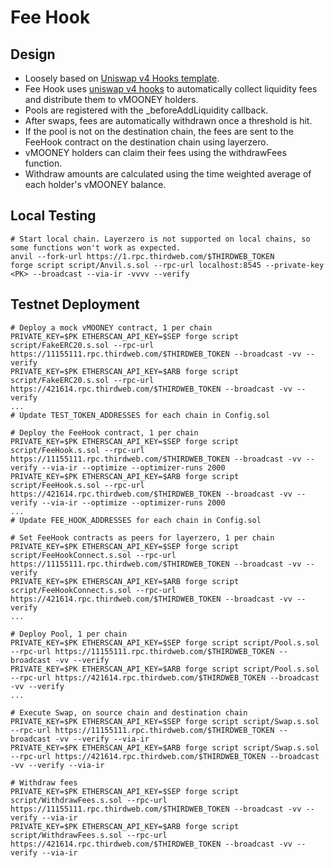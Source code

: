 # Fee Hook

## Design

- Loosely based on [Uniswap v4 Hooks template](https://github.com/uniswapfoundation/v4-template).
- Fee Hook uses [uniswap v4 hooks](https://docs.uniswap.org/contracts/v4/concepts/hooks) to automatically collect liquidity fees and distribute them to vMOONEY holders.
- Pools are registered with the _beforeAddLiquidity callback.
- After swaps, fees are automatically withdrawn once a threshold is hit.
- If the pool is not on the destination chain, the fees are sent to the FeeHook contract on the destination chain using layerzero.
- vMOONEY holders can claim their fees using the withdrawFees function.
- Withdraw amounts are calculated using the time weighted average of each
  holder's vMOONEY balance.

## Local Testing
```
# Start local chain. Layerzero is not supported on local chains, so some functions won't work as expected.
anvil --fork-url https://1.rpc.thirdweb.com/$THIRDWEB_TOKEN
forge script script/Anvil.s.sol --rpc-url localhost:8545 --private-key <PK> --broadcast --via-ir -vvvv --verify
```

## Testnet Deployment
```
# Deploy a mock vMOONEY contract, 1 per chain
PRIVATE_KEY=$PK ETHERSCAN_API_KEY=$SEP forge script script/FakeERC20.s.sol --rpc-url https://11155111.rpc.thirdweb.com/$THIRDWEB_TOKEN --broadcast -vv --verify
PRIVATE_KEY=$PK ETHERSCAN_API_KEY=$ARB forge script script/FakeERC20.s.sol --rpc-url https://421614.rpc.thirdweb.com/$THIRDWEB_TOKEN --broadcast -vv --verify
...
# Update TEST_TOKEN_ADDRESSES for each chain in Config.sol

# Deploy the FeeHook contract, 1 per chain
PRIVATE_KEY=$PK ETHERSCAN_API_KEY=$SEP forge script script/FeeHook.s.sol --rpc-url https://11155111.rpc.thirdweb.com/$THIRDWEB_TOKEN --broadcast -vv --verify --via-ir --optimize --optimizer-runs 2000
PRIVATE_KEY=$PK ETHERSCAN_API_KEY=$ARB forge script script/FeeHook.s.sol --rpc-url https://421614.rpc.thirdweb.com/$THIRDWEB_TOKEN --broadcast -vv --verify --via-ir --optimize --optimizer-runs 2000
...
# Update FEE_HOOK_ADDRESSES for each chain in Config.sol

# Set FeeHook contracts as peers for layerzero, 1 per chain
PRIVATE_KEY=$PK ETHERSCAN_API_KEY=$SEP forge script script/FeeHookConnect.s.sol --rpc-url https://11155111.rpc.thirdweb.com/$THIRDWEB_TOKEN --broadcast -vv --verify
PRIVATE_KEY=$PK ETHERSCAN_API_KEY=$ARB forge script script/FeeHookConnect.s.sol --rpc-url https://421614.rpc.thirdweb.com/$THIRDWEB_TOKEN --broadcast -vv --verify
...

# Deploy Pool, 1 per chain
PRIVATE_KEY=$PK ETHERSCAN_API_KEY=$SEP forge script script/Pool.s.sol --rpc-url https://11155111.rpc.thirdweb.com/$THIRDWEB_TOKEN --broadcast -vv --verify
PRIVATE_KEY=$PK ETHERSCAN_API_KEY=$ARB forge script script/Pool.s.sol --rpc-url https://421614.rpc.thirdweb.com/$THIRDWEB_TOKEN --broadcast -vv --verify
...

# Execute Swap, on source chain and destination chain
PRIVATE_KEY=$PK ETHERSCAN_API_KEY=$SEP forge script script/Swap.s.sol --rpc-url https://11155111.rpc.thirdweb.com/$THIRDWEB_TOKEN --broadcast -vv --verify --via-ir
PRIVATE_KEY=$PK ETHERSCAN_API_KEY=$ARB forge script script/Swap.s.sol --rpc-url https://421614.rpc.thirdweb.com/$THIRDWEB_TOKEN --broadcast -vv --verify --via-ir

# Withdraw fees
PRIVATE_KEY=$PK ETHERSCAN_API_KEY=$SEP forge script script/WithdrawFees.s.sol --rpc-url https://11155111.rpc.thirdweb.com/$THIRDWEB_TOKEN --broadcast -vv --verify --via-ir
PRIVATE_KEY=$PK ETHERSCAN_API_KEY=$ARB forge script script/WithdrawFees.s.sol --rpc-url https://421614.rpc.thirdweb.com/$THIRDWEB_TOKEN --broadcast -vv --verify --via-ir
```
